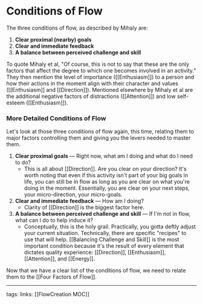 # Conditions of Flow
The three conditions of flow, as described by Mihaly are:

1. **Clear proximal (nearby) goals**
2. **Clear and immediate feedback**
3. **A balance between perceived challenge and skill**

To quote Mihaly et al, "Of course, this is not to say that these are the only factors that affect the degree to which one becomes involved in an activity." They then mention the level of importance ([[Enthusiasm]]) to a person and how their actions in the moment align with their character and values ([[Enthusiasm]] and [[Direction]]). Mentioned elsewhere by Mihaly et al are the additional negative factors of distractions ([[Attention]]) and low self-esteem ([[Enthusiasm]]).

### More Detailed Conditions of Flow
Let's look at those three conditions of flow again, this time, relating them to major factors controlling them and giving you the levers needed to master them.

1. **Clear proximal goals** — Right now, what am I doing and what do I need to do?
   - This is all about [[Direction]]. Are you clear on your direction? It's worth noting that even if this activity isn't part of your big goals in life, you can still be in flow as long as you are clear on what you're doing in the moment. Essentially, you are clear on your next steps, your micro-direction, your micro-goals.
2. **Clear and immediate feedback** — How am I doing?
   - Clarity of [[Direction]] is the biggest factor here.
3. **A balance between perceived challenge and skill** — If I'm not in flow, what can I do to help induce it?  
   - Conceptually, this is the holy grail. Practically, you gotta deftly adjust your current situation. Technically, there are specific "recipes" to use that will help. [[Balancing Challenge and Skill]] is the most important condition because it's the result of every element that dictates quality experience: [[Direction]], [[Enthusiasm]], [[Attention]], and [[Energy]]. 

Now that we have a clear list of the conditions of flow, we need to relate them to the [[Four Factors of Flow]]. 

---
tags:
links: [[FlowCreation MOC]]
